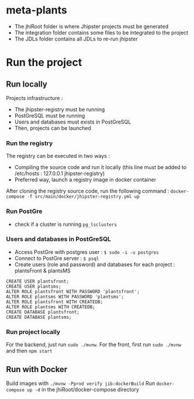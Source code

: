 # meta-plants

 - The jhiRoot folder is where Jhipster projects must be generated
 - The integration folder contains some files to be integrated to the project
 - The JDLs folder contains all JDLs to re-run jhipster

# Run the project

## Run locally

Projects infrastructure :
 - The jhipster-registry must be running 
 - PostGreSQL must be running
 - Users and databases must exists in PostGreSQL
 - Then, projects can be launched

### Run the registry
The registry can be executed in two ways :
 - Compiling the source code and run it locally (this line must be added to /etc/hosts : 127.0.0.1	jhipster-registry)
 - Preferred way, launch a registry image in docker container

After cloning the registry source code, run the following command :
`docker-compose -f src/main/docker/jhipster-registry.yml up`

### Run PostGre

 - check if a cluster is running `pg_lsclusters`

### Users and databases in PostGreSQL

 - Access PostGre with postgres user : `$ sudo -i -u postgres`
 - Connect to PostGre server : `$ psql`
 - Create users (role and password) and databases for each project : plantsFront & plantsMS
 ```
CREATE USER plantsfront;
CREATE USER plantsms;
ALTER ROLE plantsfront WITH PASSWORD 'plantsfront';
ALTER ROLE plantsms WITH PASSWORD 'plantsms';
ALTER ROLE plantsfront WITH CREATEDB;
ALTER ROLE plantsms WITH CREATEDB;
CREATE DATABASE plantsfront;
CREATE DATABASE plantsms;
 ```

### Run project locally
For the backend, just run `sudo ./mvnw`.
For the front, first run `sudo ./mvnw` and then `npm start`

## Run with Docker
Build images with `./mvnw -Pprod verify jib:dockerBuild`
Run `docker-compose up -d` in the jhiRoot/docker-compose directory